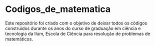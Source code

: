 # Codigos_de_matematica
Este repositório foi criado com o objetivo de deixar todos os códigos construídos durante os anos do curso de graduação em ciência e tecnologia da Ilum, Escola de Ciência para resolução de problemas de matemáticos.
